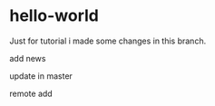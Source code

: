 # hello-world
Just for tutorial
i made some changes in this branch.



add news


update in master


remote add

